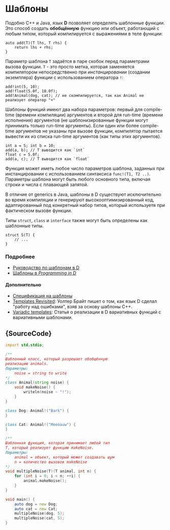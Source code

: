 # Шаблоны

Подобно C++ и Java, язык **D** позволяет определять шаблонные функции. Это способ создать **обобщённую** функцию или объект, работающий с любым типом, который компилируется с выражениями в теле функции:

    auto add(T)(T lhs, T rhs) {
        return lhs + rhs;
    }

Параметр шаблона `T` задаётся в паре скобок перед параметрами вызова функции. `T` - это просто метка, которая заменяется компилятором непосредственно при *инстанцировании* (создании экземпляра) функции с использованием оператора `!`:

    add!int(5, 10);
    add!float(5.0f, 10.0f);
    add!Animal(dog, cat); // не скомпилируется, так как Animal не реализует оператор "+"

Шаблоны функций имеют два набора параметров: первый для compile-time (времени компиляции) аргументов и второй для run-time (времени исполнения) аргументов (не шаблонизированные функции могут принимать только run-time аргументы). Если один или более compile-time аргументов не указаны при вызове функции, компилятор пытается вывести их из списка run-time аргументов (как типы этих аргументов).

    int a = 5; int b = 10;
    add(a, b); // T выводится как `int`
    float c = 5.0f;
    add(a, c); // T выводится как `float`

Функция может иметь любое число параметров шаблона, заданных при инстанцировании с использованием синтаксиса `func!(T1, T2 ..)`. Параметры шаблона могут быть любого основного типа, включая строки и числа с плавающей запятой.

В отличие от generics в Java, шаблоны в D существуют исключительно во время компиляции и генерируют высокооптимизированный код, адаптированный под конкретный набор типов, который используетя при фактическом вызове функции.

Типы `struct`, `class` и `interface` также могут быть определены
как шаблонные типы.

    struct S(T) {
        // ...
    }

### Подробнее

- [Руководство по шаблонам в D](https://github.com/PhilippeSigaud/D-templates-tutorial)
- [Шаблоны в _Programming in D_](http://ddili.org/ders/d.en/templates.html)

#### Дополнительно

- [Спецификация на шаблоны](https://dlang.org/spec/template.html)
- [Templates Revisited](http://dlang.org/templates-revisited.html):  Уолтер Брайт пишет о том, как язык D сделал "работу над ошибками", взяв за основу шаблоны C++.
- [Variadic templates](http://dlang.org/variadic-function-templates.html): Статья  о реализации в D вариативных функций с вариативными шаблонами.

## {SourceCode}

```d
import std.stdio;

/**
Шаблонный класс, который разрешает обобщённую
реализацию animals.
Параметры:
    noise = string to write
*/
class Animal(string noise) {
    void makeNoise() {
        writeln(noise ~ "!");
    }
}

class Dog: Animal!("Bark") {
}

class Cat: Animal!("Meeoauw") {
}

/**
Шаблонная функция, которая принимает любой тип
T, который реализует функцию makeNoise.
Параметры:
    animal = объект, который может создавать шум
    n = количество вызовов makeNoise
*/
void multipleNoise(T)(T animal, int n) {
    for (int i = 0; i < n; ++i) {
        animal.makeNoise();
    }
}

void main() {
    auto dog = new Dog;
    auto cat = new Cat;
    multipleNoise(dog, 5);
    multipleNoise(cat, 5);
}
```
